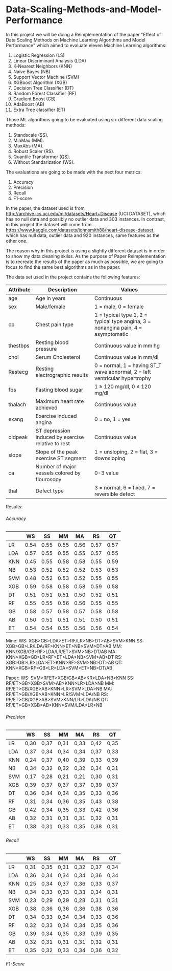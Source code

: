 # Data-Scaling-Methods-and-Model-Performance


In this project we will be doing a Reimplementation of the paper "Effect of Data Scaling Methods on Machine Learning Algorithms and Model Performance" which aimed to evaluate eleven Machine Learning algorithms:

1.  Logistic Regression (LS) 
1.  Linear Discriminant Analysis (LDA)
1.  K-Nearest Neighbors (KNN)
1.  Naïve Bayes (NB)
1.  Support Vector Machine (SVM)
1.  XGBoost Algorithm (XGB)
1.  Decision Tree Classifier (DT)
1.  Random Forest Classifier (RF)
1.  Gradient Boost (GB)
1.  AdaBoost (AB)
1.  Extra Tree classifier (ET)

Those ML algorithms going to be evaluated using six different data scaling methods:
1.  Standscale (SS).
1.  MinMax (MM).
1.  MaxAbs (MA).
1.  Robust Scaler (RS).
1. Quantile Transformer (QS).
1.  Without Standarization (WS).

The evaluations are going to be made with the next four metrics:
1. Accuracy
1. Precision
1.  Recall
1.  F1-score

In the paper, the dataset used is from http://archive.ics.uci.edu/ml/datasets/Heart+Disease (UCI DATASET), which has no null data and possibly no outlier data and 303 instances. In contrast, in this project the dataset will come from https://www.kaggle.com/datasets/johnsmith88/heart-disease-dataset, which has null data, outlier data and 920 instances, same features as the other one.

The reason why in this project is using a slightly different dataset is in order to show my data cleaning skilss. As the purpose of Paper Reimplementation is to recreate the results of the paper as much as possible, we are going to focus to find the same best algorithms as in the paper.


The data set  used in the project contains the following features:

| Attribute | Description                                     | Values                                                           |
|-----------|-------------------------------------------------|------------------------------------------------------------------|
| age       | Age in years                                    | Continuous                                                       |
| sex       | Male/female                                     | 1 = male, 0 = female                                             |
| cp        | Chest pain type                                 | 1 = typical type 1, 2 = typical type angina, 3 = nonangina pain, 4 = asymptomatic |
| thestbps  | Resting blood pressure                          | Continuous value in mm hg                                        |
| chol      | Serum Cholesterol                               | Continuous value in mm/dl                                        |
| Restecg   | Resting electrographic results                  | 0 = normal, 1 = having ST_T wave abnormal, 2 = left ventricular hypertrophy |
| fbs       | Fasting blood sugar                             | 1 ≥ 120 mg/dl, 0 ≤ 120 mg/dl                                     |
| thalach   | Maximum heart rate achieved                     | Continuous value                                                 |
| exang     | Exercise induced angina                         | 0 = no, 1 = yes                                                  |
| oldpeak   | ST depression induced by exercise relative to rest | Continuous value                                              |
| slope     | Slope of the peak exercise ST segment           | 1 = unsloping, 2 = flat, 3 = downsloping                         |
| ca        | Number of major vessels colored by flourosopy   | 0-3 value                                                        |
| thal      | Defect type                                     | 3 = normal, 6 = fixed, 7 = reversible defect                     |


Results:

######  Accuracy

|     | WS   | SS   | MM   | MA   | RS   | QT   |
|-----|------|------|------|------|------|------|
| LR  | 0.54 | 0.55 | 0.55 | 0.56 | 0.57 | 0.57 |
| LDA | 0.57 | 0.55 | 0.55 | 0.55 | 0.57 | 0.55 |
| KNN | 0.45 | 0.55 | 0.58 | 0.58 | 0.55 | 0.59 |
| NB  | 0.53 | 0.52 | 0.52 | 0.52 | 0.53 | 0.53 |
| SVM | 0.48 | 0.52 | 0.53 | 0.52 | 0.55 | 0.55 |
| XGB | 0.59 | 0.58 | 0.58 | 0.58 | 0.59 | 0.58 |
| DT  | 0.51 | 0.51 | 0.51 | 0.50 | 0.52 | 0.51 |
| RF  | 0.55 | 0.55 | 0.56 | 0.56 | 0.55 | 0.55 |
| GB  | 0.58 | 0.57 | 0.58 | 0.57 | 0.58 | 0.58 |
| AB  | 0.50 | 0.51 | 0.51 | 0.51 | 0.50 | 0.51 |
| ET  | 0.54 | 0.54 | 0.55 | 0.56 | 0.56 | 0.54 |

Mine:
WS:	XGB>GB>LDA>ET>RF/LR>NB>DT>AB>SVM>KNN
SS:	XGB>GB>LR/LDA/RF>KNN>ET>NB>SVM>DT>AB
MM:	KNN/XGB/GB>RF>LDA/LR/ET>SVM>NB>DT/AB
MA: KNN>XGB>GB>LR>RF>ET>LDA>NB>SVM>AB>DT
RS:	XGB>GB>LR>LDA>ET>KNN>RF>SVM>NB>DT>AB
QT:	KNN>XGB>RF>GB>LR>LDA>SVM>ET>NB>DT/AB

Paper:
WS: SVM>RFET>XGB/GB>AB>KR>LDA>NB>KNN
SS: RF/ET>GB>XGB>SVM>AB>KNN>LR>LDA>NB
MM: RF/ET>GB/XGB>AB>KNN>LR>SVM>LDA>NB
MA: RF/ET>GB/XGB>AB>KNN>LR/SVM>LDA/NB
RS: RF/ET>GB/XGB>AB>SVM>KNN/LR>LDA/NB
QT: RF/ET>GB>XGB>AB>KNN>SVM/LDA>LR>NB




######  Precision

|     | WS   | SS   | MM   | MA   | RS   | QT   |
|-----|------|------|------|------|------|------|
| LR  | 0,30 | 0,37 | 0,31 | 0,33 | 0,42 | 0,35 |
| LDA | 0,37 | 0,34 | 0,34 | 0,34 | 0,37 | 0,33 |
| KNN | 0,24 | 0,37 | 0,40 | 0,39 | 0,33 | 0,39 |
| NB  | 0,34 | 0,32 | 0,32 | 0,32 | 0,34 | 0,31 |
| SVM | 0,17 | 0,28 | 0,21 | 0,21 | 0,30 | 0,31 |
| XGB | 0,39 | 0,37 | 0,37 | 0,37 | 0,39 | 0,37 |
| DT  | 0,36 | 0,34 | 0,34 | 0,35 | 0,33 | 0,36 |
| RF  | 0,31 | 0,34 | 0,36 | 0,35 | 0,43 | 0,38 |
| GB  | 0,42 | 0,34 | 0,35 | 0,33 | 0,42 | 0,36 |
| AB  | 0,32 | 0,31 | 0,31 | 0,31 | 0,32 | 0,31 |
| ET  | 0,38 | 0,31 | 0,33 | 0,35 | 0,38 | 0,31 |


######  Recall

|     | WS   | SS   | MM   | MA   | RS   | QT   |
|-----|------|------|------|------|------|------|
| LR  | 0,31 | 0,35 | 0,31 | 0,32 | 0,37 | 0,34 |
| LDA | 0,36 | 0,34 | 0,34 | 0,34 | 0,36 | 0,34 |
| KNN | 0,25 | 0,34 | 0,37 | 0,36 | 0,33 | 0,37 |
| NB  | 0,34 | 0,33 | 0,33 | 0,33 | 0,34 | 0,31 |
| SVM | 0,23 | 0,29 | 0,29 | 0,28 | 0,31 | 0,31 |
| XGB | 0,38 | 0,36 | 0,36 | 0,36 | 0,38 | 0,36 |
| DT  | 0,34 | 0,33 | 0,34 | 0,34 | 0,33 | 0,36 |
| RF  | 0,32 | 0,33 | 0,34 | 0,34 | 0,35 | 0,36 |
| GB  | 0,39 | 0,34 | 0,35 | 0,33 | 0,39 | 0,35 |
| AB  | 0,32 | 0,31 | 0,31 | 0,31 | 0,32 | 0,31 |
| ET  | 0,35 | 0,32 | 0,33 | 0,34 | 0,36 | 0,32 |



######  F1-Score
